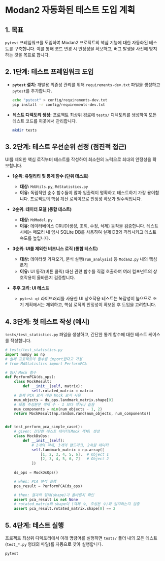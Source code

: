 # Modan2 자동화된 테스트 도입 계획

## 1. 목표

`pytest` 프레임워크를 도입하여 Modan2 프로젝트의 핵심 기능에 대한 자동화된 테스트를 구축합니다. 이를 통해 코드 변경 시 안정성을 확보하고, 버그 발생을 사전에 방지하는 것을 목표로 합니다.

## 2. 1단계: 테스트 프레임워크 도입

- **`pytest` 설치:** 개발용 의존성 관리를 위해 `requirements-dev.txt` 파일을 생성하고 `pytest`를 추가합니다.
  ```bash
  echo "pytest" > config/requirements-dev.txt
  pip install -r config/requirements-dev.txt
  ```
- **테스트 디렉토리 생성:** 프로젝트 최상위 경로에 `tests/` 디렉토리를 생성하여 모든 테스트 코드를 이곳에서 관리합니다.
  ```bash
  mkdir tests
  ```

## 3. 2단계: 테스트 우선순위 선정 (점진적 접근)

UI를 제외한 핵심 로직부터 테스트를 작성하여 최소한의 노력으로 최대의 안정성을 확보합니다.

- **1순위: 유틸리티 및 통계 함수 (단위 테스트)**
    - **대상:** `MdUtils.py`, `MdStatistics.py`
    - **이유:** 독립적인 순수 함수들이 많아 입출력이 명확하고 테스트하기 가장 용이합니다. 프로젝트의 핵심 계산 로직이므로 안정성 확보가 필수적입니다.

- **2순위: 데이터 모델 (통합 테스트)**
    - **대상:** `MdModel.py`
    - **이유:** 데이터베이스 CRUD(생성, 조회, 수정, 삭제) 동작을 검증합니다. 테스트 시에는 메모리 내 임시 SQLite DB를 사용하여 실제 DB와 격리시키고 테스트 속도를 높입니다.

- **3순위: UI를 제외한 비즈니스 로직 (통합 테스트)**
    - **대상:** 데이터셋 가져오기, 분석 실행(`run_analysis`) 등 `Modan2.py` 내의 핵심 로직
    - **이유:** UI 동작(버튼 클릭) 대신 관련 함수를 직접 호출하여 여러 컴포넌트의 상호작용이 올바른지 검증합니다.

- **추후 고려: UI 테스트**
    - `pytest-qt` 라이브러리를 사용한 UI 상호작용 테스트는 복잡성이 높으므로 초기 계획에서는 제외하고, 핵심 로직의 안정성이 확보된 후 도입을 고려합니다.

## 4. 3단계: 첫 테스트 작성 (예시)

`tests/test_statistics.py` 파일을 생성하고, 간단한 통계 함수에 대한 테스트 케이스를 작성합니다.

```python
# tests/test_statistics.py
import numpy as np
# 실제 프로젝트의 함수를 import한다고 가정
# from MdStatistics import PerformPCA 

# 임시 Mock 함수
def PerformPCA(ds_ops):
    class MockResult:
        def __init__(self, matrix):
            self.rotated_matrix = matrix
    # 실제 PCA 로직 대신 Mock 로직 사용
    num_objects = ds_ops.landmark_matrix.shape[0]
    # 보통 주성분은 객체 수 - 1 보다 작거나 같음
    num_components = min(num_objects - 1, 2) 
    return MockResult(np.random.rand(num_objects, num_components))


def test_perform_pca_simple_case():
    # given: 간단한 테스트 데이터(Mock 객체) 생성
    class MockDsOps:
        def __init__(self):
            # 2개의 객체, 3개의 랜드마크, 2차원 데이터
            self.landmark_matrix = np.array([
                [1, 2, 3, 4, 5, 6],  # Object 1
                [2, 3, 4, 5, 6, 7]   # Object 2
            ])
    
    ds_ops = MockDsOps()

    # when: PCA 분석 실행
    pca_result = PerformPCA(ds_ops)

    # then: 결과의 형태(shape)가 올바른지 확인
    assert pca_result is not None
    # rotated_matrix의 shape이 (객체 수, 주성분 수)와 일치하는지 검증
    assert pca_result.rotated_matrix.shape[0] == 2
```

## 5. 4단계: 테스트 실행

프로젝트 최상위 디렉토리에서 아래 명령어를 실행하면 `tests/` 폴더 내의 모든 테스트(`test_*.py` 형태의 파일)를 자동으로 찾아 실행합니다.

```bash
pytest
```
